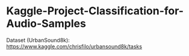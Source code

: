 # Kaggle-Project-Classification-for-Audio-Samples
Dataset (UrbanSound8k): https://www.kaggle.com/chrisfilo/urbansound8k/tasks
